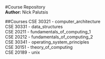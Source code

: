 #Course Repository  
**Author:** Nick Palutsis

##Courses
CSE 30321 - computer_architecture  
CSE 30331 - data_structures  
CSE 20211 - fundamentals_of_computing_1  
CSE 20212 - fundamentals_of_computing_2  
CSE 30341 - operating_system_principles  
CSE 30151 - theory_of_computing  
CSE 20189 - unix  